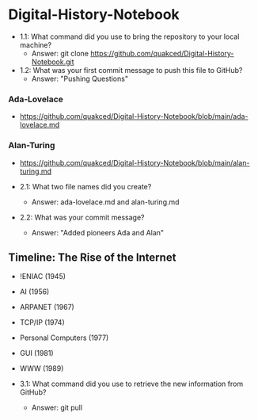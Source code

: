 # Digital-History-Notebook
- 1.1: What command did you use to bring the repository to your local machine?
    - Answer: git clone https://github.com/quakced/Digital-History-Notebook.git
- 1.2: What was your first commit message to push this file to GitHub?
    - Answer: "Pushing Questions"
### Ada-Lovelace
- https://github.com/quakced/Digital-History-Notebook/blob/main/ada-lovelace.md
### Alan-Turing
- https://github.com/quakced/Digital-History-Notebook/blob/main/alan-turing.md

- 2.1: What two file names did you create?
    - Answer: ada-lovelace.md and alan-turing.md
- 2.2: What was your commit message?
    - Answer: "Added pioneers Ada and Alan"
## Timeline: The Rise of the Internet
- !ENIAC (1945)
- AI (1956)
- ARPANET (1967)
- TCP/IP (1974)
- Personal Computers (1977)
- GUI (1981)
- WWW (1989)

- 3.1: What command did you use to retrieve the new information from GitHub?
    - Answer: git pull
